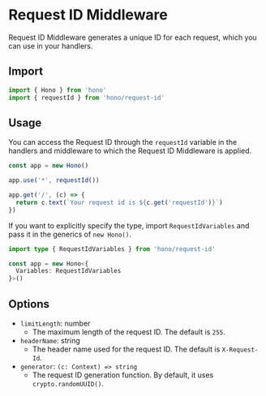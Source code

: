 # Request ID Middleware

Request ID Middleware generates a unique ID for each request, which you can use in your handlers.

## Import

```ts
import { Hono } from 'hono'
import { requestId } from 'hono/request-id'
```

## Usage

You can access the Request ID through the `requestId` variable in the handlers and middleware to which the Request ID Middleware is applied.

```ts
const app = new Hono()

app.use('*', requestId())

app.get('/', (c) => {
  return c.text(`Your request id is ${c.get('requestId')}`)
})
```

If you want to explicitly specify the type, import `RequestIdVariables` and pass it in the generics of `new Hono()`.

```ts
import type { RequestIdVariables } from 'hono/request-id'

const app = new Hono<{
  Variables: RequestIdVariables
}>()
```

## Options

- `limitLength`: number
  - The maximum length of the request ID. The default is `255`.
- `headerName`: string
  - The header name used for the request ID. The default is `X-Request-Id`.
- `generator`: `(c: Context) => string`
  - The request ID generation function. By default, it uses `crypto.randomUUID()`.
